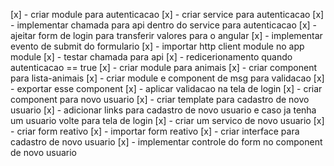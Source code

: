 [x] - criar module para autenticacao
[x] - criar service para autenticacao
[x] - implementar chamada para api dentro do service para autenticacao
[x] - ajeitar form de login para transferir valores para o angular
[x] - implementar evento de submit do formulario
[x] - importar http client module no app module
[x] - testar chamada para api
[x] - redicerionamento quando autenticacao == true
[x] - criar module para animais
[x] - criar component para lista-animais
[x] - criar module e component de msg para validacao
[x] - exportar esse component
[x] - aplicar validacao na tela de login
[x] - criar component para novo usuario
[x] - criar template para cadastro de novo usuario
[x] - adicionar links para cadastro de novo usuario e caso ja tenha um usuario volte para tela de login
[x] - criar um servico de novo usuario
[x] - criar form reativo
[x] - importar form reativo
[x] - criar interface para cadastro de novo usuario
[x] - implementar controle do form no component de novo usuario
